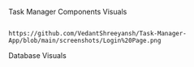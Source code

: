 Task Manager Components Visuals


                                     https://github.com/VedantShreeyansh/Task-Manager-App/blob/main/screenshots/Login%20Page.png

                                     



Database Visuals








